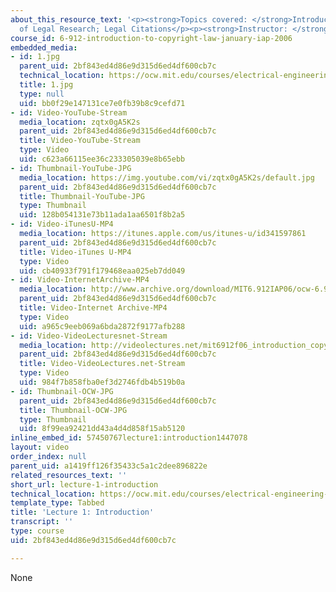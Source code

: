 ```yaml
---
about_this_resource_text: '<p><strong>Topics covered: </strong>Introduction; Basics
  of Legal Research; Legal Citations</p><p><strong>Instructor: </strong>Keith Winstein</p>'
course_id: 6-912-introduction-to-copyright-law-january-iap-2006
embedded_media:
- id: 1.jpg
  parent_uid: 2bf843ed4d86e9d315d6ed4df600cb7c
  technical_location: https://ocw.mit.edu/courses/electrical-engineering-and-computer-science/6-912-introduction-to-copyright-law-january-iap-2006/video-lectures/lecture-1-introduction/1.jpg
  title: 1.jpg
  type: null
  uid: bb0f29e147131ce7e0fb39b8c9cefd71
- id: Video-YouTube-Stream
  media_location: zqtx0gA5K2s
  parent_uid: 2bf843ed4d86e9d315d6ed4df600cb7c
  title: Video-YouTube-Stream
  type: Video
  uid: c623a66115ee36c233305039e8b65ebb
- id: Thumbnail-YouTube-JPG
  media_location: https://img.youtube.com/vi/zqtx0gA5K2s/default.jpg
  parent_uid: 2bf843ed4d86e9d315d6ed4df600cb7c
  title: Thumbnail-YouTube-JPG
  type: Thumbnail
  uid: 128b054131e73b11ada1aa6501f8b2a5
- id: Video-iTunesU-MP4
  media_location: https://itunes.apple.com/us/itunes-u/id341597861
  parent_uid: 2bf843ed4d86e9d315d6ed4df600cb7c
  title: Video-iTunes U-MP4
  type: Video
  uid: cb40933f791f179468eaa025eb7dd049
- id: Video-InternetArchive-MP4
  media_location: http://www.archive.org/download/MIT6.912IAP06/ocw-6.912-12jan2006-220k.mp4
  parent_uid: 2bf843ed4d86e9d315d6ed4df600cb7c
  title: Video-Internet Archive-MP4
  type: Video
  uid: a965c9eeb069a6bda2872f9177afb288
- id: Video-VideoLecturesnet-Stream
  media_location: http://videolectures.net/mit6912f06_introduction_copyright_law/
  parent_uid: 2bf843ed4d86e9d315d6ed4df600cb7c
  title: Video-VideoLectures.net-Stream
  type: Video
  uid: 984f7b858fba0ef3d2746fdb4b519b0a
- id: Thumbnail-OCW-JPG
  parent_uid: 2bf843ed4d86e9d315d6ed4df600cb7c
  title: Thumbnail-OCW-JPG
  type: Thumbnail
  uid: 8f99ea92421dd43a4d4d858f15ab5120
inline_embed_id: 57450767lecture1:introduction1447078
layout: video
order_index: null
parent_uid: a1419ff126f35433c5a1c2dee896822e
related_resources_text: ''
short_url: lecture-1-introduction
technical_location: https://ocw.mit.edu/courses/electrical-engineering-and-computer-science/6-912-introduction-to-copyright-law-january-iap-2006/video-lectures/lecture-1-introduction
template_type: Tabbed
title: 'Lecture 1: Introduction'
transcript: ''
type: course
uid: 2bf843ed4d86e9d315d6ed4df600cb7c

---
```

None
